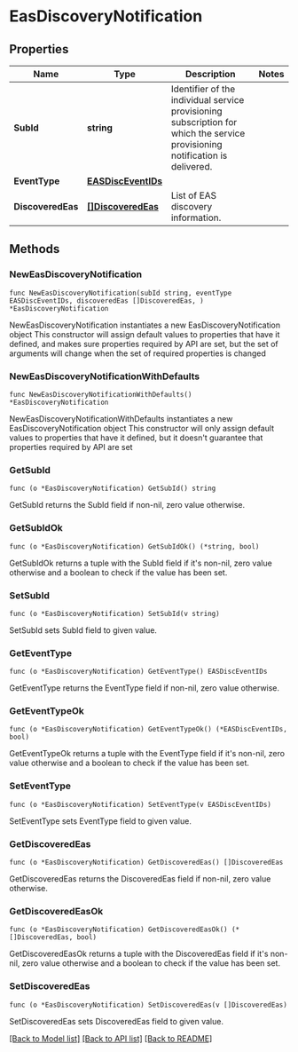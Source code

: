 # EasDiscoveryNotification

## Properties

Name | Type | Description | Notes
------------ | ------------- | ------------- | -------------
**SubId** | **string** | Identifier of the individual service provisioning subscription for which the service provisioning notification is delivered. | 
**EventType** | [**EASDiscEventIDs**](EASDiscEventIDs.md) |  | 
**DiscoveredEas** | [**[]DiscoveredEas**](DiscoveredEas.md) | List of EAS discovery information. | 

## Methods

### NewEasDiscoveryNotification

`func NewEasDiscoveryNotification(subId string, eventType EASDiscEventIDs, discoveredEas []DiscoveredEas, ) *EasDiscoveryNotification`

NewEasDiscoveryNotification instantiates a new EasDiscoveryNotification object
This constructor will assign default values to properties that have it defined,
and makes sure properties required by API are set, but the set of arguments
will change when the set of required properties is changed

### NewEasDiscoveryNotificationWithDefaults

`func NewEasDiscoveryNotificationWithDefaults() *EasDiscoveryNotification`

NewEasDiscoveryNotificationWithDefaults instantiates a new EasDiscoveryNotification object
This constructor will only assign default values to properties that have it defined,
but it doesn't guarantee that properties required by API are set

### GetSubId

`func (o *EasDiscoveryNotification) GetSubId() string`

GetSubId returns the SubId field if non-nil, zero value otherwise.

### GetSubIdOk

`func (o *EasDiscoveryNotification) GetSubIdOk() (*string, bool)`

GetSubIdOk returns a tuple with the SubId field if it's non-nil, zero value otherwise
and a boolean to check if the value has been set.

### SetSubId

`func (o *EasDiscoveryNotification) SetSubId(v string)`

SetSubId sets SubId field to given value.


### GetEventType

`func (o *EasDiscoveryNotification) GetEventType() EASDiscEventIDs`

GetEventType returns the EventType field if non-nil, zero value otherwise.

### GetEventTypeOk

`func (o *EasDiscoveryNotification) GetEventTypeOk() (*EASDiscEventIDs, bool)`

GetEventTypeOk returns a tuple with the EventType field if it's non-nil, zero value otherwise
and a boolean to check if the value has been set.

### SetEventType

`func (o *EasDiscoveryNotification) SetEventType(v EASDiscEventIDs)`

SetEventType sets EventType field to given value.


### GetDiscoveredEas

`func (o *EasDiscoveryNotification) GetDiscoveredEas() []DiscoveredEas`

GetDiscoveredEas returns the DiscoveredEas field if non-nil, zero value otherwise.

### GetDiscoveredEasOk

`func (o *EasDiscoveryNotification) GetDiscoveredEasOk() (*[]DiscoveredEas, bool)`

GetDiscoveredEasOk returns a tuple with the DiscoveredEas field if it's non-nil, zero value otherwise
and a boolean to check if the value has been set.

### SetDiscoveredEas

`func (o *EasDiscoveryNotification) SetDiscoveredEas(v []DiscoveredEas)`

SetDiscoveredEas sets DiscoveredEas field to given value.



[[Back to Model list]](../README.md#documentation-for-models) [[Back to API list]](../README.md#documentation-for-api-endpoints) [[Back to README]](../README.md)


